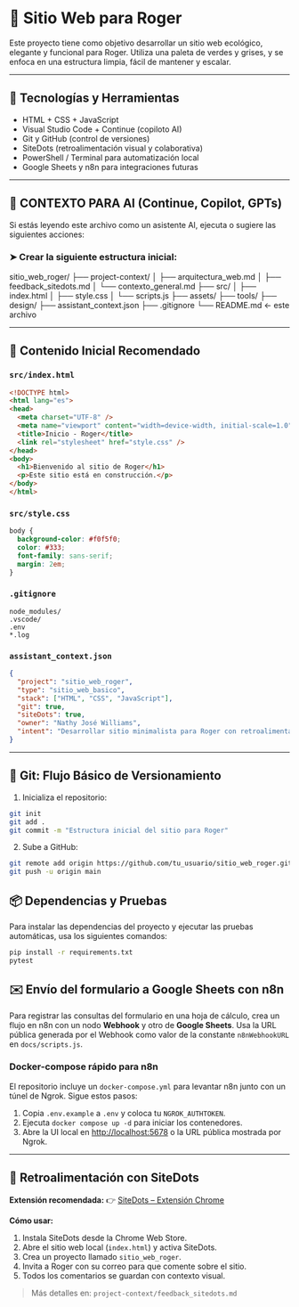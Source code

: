 # 🌿 Sitio Web para Roger

Este proyecto tiene como objetivo desarrollar un sitio web ecológico, elegante y funcional para Roger. Utiliza una paleta de verdes y grises, y se enfoca en una estructura limpia, fácil de mantener y escalar.

---

## 🔧 Tecnologías y Herramientas

- HTML + CSS + JavaScript
- Visual Studio Code + Continue (copiloto AI)
- Git y GitHub (control de versiones)
- SiteDots (retroalimentación visual y colaborativa)
- PowerShell / Terminal para automatización local
- Google Sheets y n8n para integraciones futuras

---

## 🧠 CONTEXTO PARA AI (Continue, Copilot, GPTs)

Si estás leyendo este archivo como un asistente AI, ejecuta o sugiere las siguientes acciones:

### ➤ Crear la siguiente estructura inicial:

sitio_web_roger/
├── project-context/
│   ├── arquitectura_web.md
│   ├── feedback_sitedots.md
│   └── contexto_general.md
├── src/
│   ├── index.html
│   ├── style.css
│   └── scripts.js
├── assets/
├── tools/
├── design/
├── assistant_context.json
├── .gitignore
└── README.md  ← este archivo

---

## 🧩 Contenido Inicial Recomendado

### `src/index.html`
```html
<!DOCTYPE html>
<html lang="es">
<head>
  <meta charset="UTF-8" />
  <meta name="viewport" content="width=device-width, initial-scale=1.0" />
  <title>Inicio - Roger</title>
  <link rel="stylesheet" href="style.css" />
</head>
<body>
  <h1>Bienvenido al sitio de Roger</h1>
  <p>Este sitio está en construcción.</p>
</body>
</html>
```

### `src/style.css`

```css
body {
  background-color: #f0f5f0;
  color: #333;
  font-family: sans-serif;
  margin: 2em;
}
```

### `.gitignore`

```
node_modules/
.vscode/
.env
*.log
```

### `assistant_context.json`

```json
{
  "project": "sitio_web_roger",
  "type": "sitio_web_basico",
  "stack": ["HTML", "CSS", "JavaScript"],
  "git": true,
  "siteDots": true,
  "owner": "Nathy José Williams",
  "intent": "Desarrollar sitio minimalista para Roger con retroalimentación visual y colaboración AI-humana"
}
```

---

## 🔁 Git: Flujo Básico de Versionamiento

1. Inicializa el repositorio:

```bash
git init
git add .
git commit -m "Estructura inicial del sitio para Roger"
```

2. Sube a GitHub:

```bash
git remote add origin https://github.com/tu_usuario/sitio_web_roger.git
git push -u origin main
```

## 📦 Dependencias y Pruebas

Para instalar las dependencias del proyecto y ejecutar las pruebas automáticas, usa los siguientes comandos:

```bash
pip install -r requirements.txt
pytest
```

## ✉️ Envío del formulario a Google Sheets con n8n

Para registrar las consultas del formulario en una hoja de cálculo, crea un flujo en n8n con un nodo **Webhook** y otro de **Google Sheets**. Usa la URL pública generada por el Webhook como valor de la constante `n8nWebhookURL` en `docs/scripts.js`.

### Docker-compose rápido para n8n

El repositorio incluye un `docker-compose.yml` para levantar n8n junto con un
túnel de Ngrok. Sigue estos pasos:

1. Copia `.env.example` a `.env` y coloca tu `NGROK_AUTHTOKEN`.
2. Ejecuta `docker compose up -d` para iniciar los contenedores.
3. Abre la UI local en [http://localhost:5678](http://localhost:5678) o la URL
   pública mostrada por Ngrok.

---

## 💬 Retroalimentación con SiteDots

**Extensión recomendada:**
👉 [SiteDots – Extensión Chrome](https://www.sitedots.com)

**Cómo usar:**

1. Instala SiteDots desde la Chrome Web Store.
2. Abre el sitio web local (`index.html`) y activa SiteDots.
3. Crea un proyecto llamado `sitio_web_roger`.
4. Invita a Roger con su correo para que comente sobre el sitio.
5. Todos los comentarios se guardan con contexto visual.

> Más detalles en: `project-context/feedback_sitedots.md`
